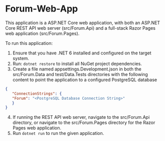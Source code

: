 # Forum-Web-App

This application is a ASP.NET Core web application, with both an ASP.NET Core REST API web server (src/Forum.Api) and a full-stack Razor Pages web application (src/Forum.Pages).

To run this application:

1. Ensure that you have .NET 6 installed and configured on the target system.
2. Run: `dotnet restore` to install all NuGet project dependencies.
3. Create a file named appsettings.Development.json in both the src/Forum.Data and test/Data.Tests directories with the following content to point the application to a configured PostgreSQL database
```json
{
   "ConnectionStrings": {
   "Forum": "<PostgreSQL Database Connection String>"
   }
}
```
4. If running the REST API web server, navigate to the src/Forum.Api directory, or navigate to the src/Forum.Pages directory for the Razor Pages web application.
5. Run `dotnet run` to run the given application.
